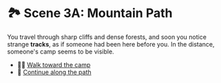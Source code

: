 # 🏞️ Scene 3A: Mountain Path

You travel through sharp cliffs and dense forests, and soon you notice strange **tracks**, as if someone had been here before you. In the distance, someone's camp seems to be visible.

- 🧗‍♂️ [Walk toward the camp](./F-scene4a.md)
- 🌳 [Continue along the path](./F-scene4b.md)